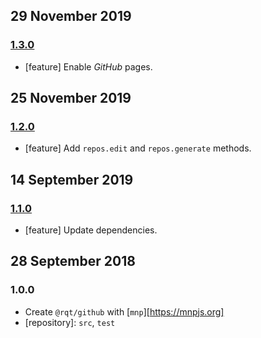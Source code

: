 ## 29 November 2019

### [1.3.0](https://github.com/rqt/github/compare/v1.2.0...v1.3.0)

- [feature] Enable _GitHub_ pages.

## 25 November 2019

### [1.2.0](https://github.com/rqt/github/compare/v1.1.0...v1.2.0)

- [feature] Add `repos.edit` and `repos.generate` methods.

## 14 September 2019

### [1.1.0](https://github.com/rqt/github/compare/v1.0.0...v1.1.0)

- [feature] Update dependencies.

## 28 September 2018

### 1.0.0

- Create `@rqt/github` with [`mnp`][https://mnpjs.org]
- [repository]: `src`, `test`
